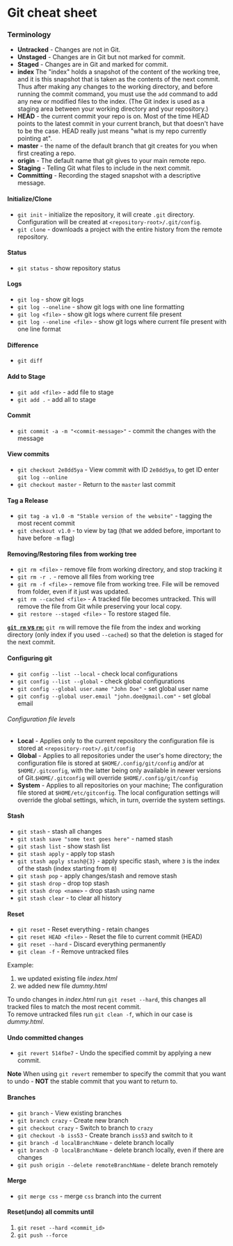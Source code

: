# Git cheat sheet

### Terminology
  * **Untracked** - Changes are not in Git.
  * **Unstaged** - Changes are in Git but not marked for commit.
  * **Staged** - Changes are in Git and marked for commit.
  * **index** The "index" holds a snapshot of the content of the working tree, and it is this snapshot that is taken as the contents of the next commit.
    Thus after making any changes to the working directory, and before running the commit command, you must use the `add` command to add any new or modified files to the index.
    (The Git index is used as a staging area between your working directory and your repository.)
  * **HEAD** - the current commit your repo is on. Most of the time HEAD points to the latest commit in your current branch, but that doesn't have to be the case.
    HEAD really just means "what is my repo currently pointing at".
  * **master** - the name of the default branch that git creates for you when first creating a repo. 
  * **origin** - The default name that git gives to your main remote repo. 
  * **Staging** - Telling Git what files to include in the next commit.
  * **Committing** - Recording the staged snapshot with a descriptive message.

#### Initialize/Clone
  * `git init` - initialize the repository, it will create `.git` directory. Configuration will be created at `<repository-root>/.git/config`.
  * `git clone` - downloads a project with the entire history from the remote repository.

#### Status
  * `git status` - show repository status

#### Logs
  * `git log` - show git logs
  * `git log --oneline` - show git logs with one line formatting 
  * `git log <file>` - show git logs where current file present
  * `git log --oneline <file>` - show git logs where current file present with one line format

#### Difference
  * `git diff`

#### Add to Stage
  * `git add <file>` - add file to stage
  * `git add .` - add all to stage

#### Commit
  * `git commit -a -m "<commit-message>"` - commit the changes with the message

#### View commits
  * `git checkout 2e8dd5ya` - View commit with ID `2e8dd5ya`, to get ID enter `git log --online`
  * `git checkout master` - Return to the `master` last commit

#### Tag a Release
  * `git tag -a v1.0 -m "Stable version of the website"` - tagging the most recent commit
  * `git checkout v1.0` - to view by tag (that we added before, important to have before `-m` flag)

#### Removing/Restoring files from working tree
  * `git rm <file>` - remove file from working directory, and stop tracking it
  * `git rm -r .` - remove all files from working tree
  * `git rm -f <file>` - remove file from working tree. File will be removed from folder, even if it just was updated.
  * `git rm --cached <file>` - A tracked file becomes untracked. This will remove the file from Git while preserving your local copy.
  * `git restore --staged <file>` - To restore staged file.

<ins>**`git rm` vs `rm`:**</ins> `git rm` will remove the file from the index and working directory (only index if you used `--cached`) so that the deletion is staged for the next commit.

#### Configuring git
  * `git config --list --local` - check local configurations
  * `git config --list --global` - check global configurations
  * `git config --global user.name "John Doe"` - set global user name
  * `git config --global user.email "john.doe@gmail.com"` - set global email

###### Configuration file levels 
  * **Local** - Applies only to the current repository the configuration file is stored at `<repository-root>/.git/config`
  * **Global** - Applies to all repositories under the user's home directory; the configuration file is stored at `$HOME/.config/git/config` and/or at `$HOME/.gitconfig`, with the latter being only available in newer versions of Git.`$HOME/.gitconfig` will override `$HOME/.config/git/config`
  * **System** - Applies to all repositories on your machine; The configuration file stored at `$HOME/etc/gitconfig`. The local configuration settings will override the global settings, which, in turn, override the system settings.

#### Stash
  * `git stash` - stash all changes
  * `git stash save "some text goes here"` - named stash
  * `git stash list` - show stash list
  * `git stash apply` - apply top stash
  * `git stash apply stash@{3}` - apply specific stash, where `3` is the index of the stash (index starting from `0`)
  * `git stash pop` - apply changes/stash and remove stash
  * `git stash drop` - drop top stash
  * `git stash drop <name>` - drop stash using name
  * `git stash clear` - to clear all history

#### Reset
  * `git reset` - Reset everything - retain changes
  * `git reset HEAD <file>` - Reset the file to current commit (HEAD)
  * `git reset --hard` - Discard everything permanently
  * `git clean -f` - Remove untracked files

Example: 
1. we updated existing file _index.html_
2. we added new file _dummy.html_

To undo changes in _index.html_ run `git reset --hard`, this changes all tracked files to match the most recent commit. \
To remove untracked files run `git clean -f`, which in our case is _dummy.html_.
 
#### Undo committed changes
  * `git revert 514fbe7` - Undo the specified commit by applying a new commit.

**Note** When using `git revert` remember to specify the commit that you want to undo - **NOT** the stable commit that you want to return to.

#### Branches
  * `git branch` - View existing branches
  * `git branch crazy` - Create new branch
  * `git checkout crazy` - Switch to branch to `crazy`
  * `git checkout -b iss53` - Create branch `iss53` and switch to it
  * `git branch -d localBranchName` - delete branch locally
  * `git branch -D localBranchName` - delete branch locally, even if there are changes
  * `git push origin --delete remoteBranchName` - delete branch remotely

#### Merge
  * `git merge css` - merge `css` branch into the current

#### Reset(undo) all commits until 
1. `git reset --hard <commit_id>`
2. `git push --force`
